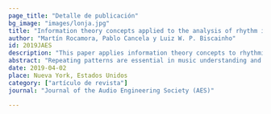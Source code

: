 ```yaml
---
page_title: "Detalle de publicación"
bg_image: "images/lonja.jpg" 
title: "Information theory concepts applied to the analysis of rhythm in recorded music with recurrent rhythmic patterns"  
author: "Martín Rocamora, Pablo Cancela y Luiz W. P. Biscainho"  
id: 2019JAES
description: "This paper applies information theory concepts to rhythmic analysis of recorded percussion music."  
abstract: "Repeating patterns are essential in music understanding and data compression. This paper applies information theory concepts to rhythmic analysis of recorded percussion music. Downbeat detection is addressed via lossy coding of an accentuation feature under rate--distortion criteria, assuming the correct alignment produces the simplest explanation for the data. The resulting description is suitable to related tasks, e.g. assessing performances' complexity and estimating the number of different rhythmic patterns played."  
date: 2019-04-02  
place: Nueva York, Estados Unidos  
category: ["artículo de revista"]  
journal: "Journal of the Audio Engineering Society (AES)"  

---
```

